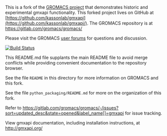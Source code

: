 This is a fork of the [GROMACS project](http://www.gromacs.org/) that demonstrates historic and experimental
gmxapi functionality.
This forked project lives on GitHub at 
[https://github.com/kassonlab/gmxapi](https://github.com/kassonlab/gmxapi/).
The GROMACS repository is at https://gitlab.com/gromacs/gromacs/

Please visit the GROMACS
[user forums](https://gromacs.bioexcel.eu/tag/gmxapi)
for questions and discussion.

[![Build Status](https://travis-ci.com/kassonlab/gmxapi.svg?branch=master)](https://travis-ci.com/kassonlab/gmxapi)

This README.md file supplants the main README file to avoid merge conflicts while 
providing convenient documentation to the repository browser.

See the file `README` in this directory for more information on GROMACS and this fork.

See the file `python_packaging/README.md` for more on the organization of this fork.

Refer to https://gitlab.com/gromacs/gromacs/-/issues?sort=updated_desc&state=opened&label_name[]=gmxapi
for issue tracking.

View gmxapi documentation, including installation instructions,
at http://gmxapi.org/
